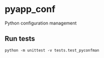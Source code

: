 # pyapp_conf
Python configuration management

## Run tests

`python -m unittest -v tests.test_pyconfman
`


